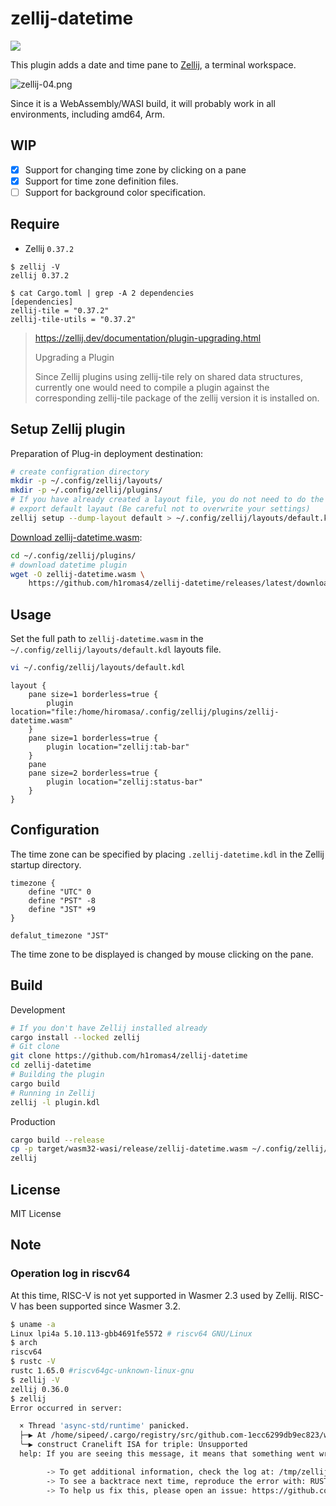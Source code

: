 # zellij-datetime

![](https://github.com/h1romas4/zellij-datetime/workflows/Build/badge.svg)

This plugin adds a date and time pane to [Zellij](https://zellij.dev/), a terminal workspace.

![zellij-04.png](https://raw.githubusercontent.com/h1romas4/zellij-datetime/main/docs/images/zellij-04.png)

Since it is a WebAssembly/WASI build, it will probably work in all environments, including amd64, Arm.

## WIP

- [x] Support for changing time zone by clicking on a pane
- [x] Support for time zone definition files.
- [ ] Support for background color specification.

## Require

* Zellij `0.37.2`

```
$ zellij -V
zellij 0.37.2
```

```
$ cat Cargo.toml | grep -A 2 dependencies
[dependencies]
zellij-tile = "0.37.2"
zellij-tile-utils = "0.37.2"
```

> https://zellij.dev/documentation/plugin-upgrading.html
>
> Upgrading a Plugin
>
> Since Zellij plugins using zellij-tile rely on shared data structures, currently one would need to compile a plugin against the corresponding zellij-tile package of the zellij version it is installed on.

## Setup Zellij plugin

Preparation of Plug-in deployment destination:

```bash
# create configration directory
mkdir -p ~/.config/zellij/layouts/
mkdir -p ~/.config/zellij/plugins/
# If you have already created a layout file, you do not need to do the following.
# export default layaut (Be careful not to overwrite your settings)
zellij setup --dump-layout default > ~/.config/zellij/layouts/default.kdl
```
[Download zellij-datetime.wasm](https://github.com/h1romas4/zellij-datetime/releases/latest/download/zellij-datetime.wasm):

```bash
cd ~/.config/zellij/plugins/
# download datetime plugin
wget -O zellij-datetime.wasm \
    https://github.com/h1romas4/zellij-datetime/releases/latest/download/zellij-datetime.wasm
```

## Usage

Set the full path to `zellij-datetime.wasm` in the `~/.config/zellij/layouts/default.kdl` layouts file.

```bash
vi ~/.config/zellij/layouts/default.kdl
```

```kdl
layout {
    pane size=1 borderless=true {
        plugin location="file:/home/hiromasa/.config/zellij/plugins/zellij-datetime.wasm"
    }
    pane size=1 borderless=true {
        plugin location="zellij:tab-bar"
    }
    pane
    pane size=2 borderless=true {
        plugin location="zellij:status-bar"
    }
}
```

## Configuration

The time zone can be specified by placing `.zellij-datetime.kdl` in the Zellij startup directory.

```
timezone {
    define "UTC" 0
    define "PST" -8
    define "JST" +9
}

defalut_timezone "JST"
```

The time zone to be displayed is changed by mouse clicking on the pane.

## Build

Development

```bash
# If you don't have Zellij installed already
cargo install --locked zellij
# Git clone
git clone https://github.com/h1romas4/zellij-datetime
cd zellij-datetime
# Building the plugin
cargo build
# Running in Zellij
zellij -l plugin.kdl
```

Production

```bash
cargo build --release
cp -p target/wasm32-wasi/release/zellij-datetime.wasm ~/.config/zellij/plugins/
zellij
```

## License

MIT License

## Note

### Operation log in riscv64

At this time, RISC-V is not yet supported in Wasmer 2.3 used by Zellij. RISC-V has been supported since Wasmer 3.2.

```bash
$ uname -a
Linux lpi4a 5.10.113-gbb4691fe5572 # riscv64 GNU/Linux
$ arch
riscv64
$ rustc -V
rustc 1.65.0 #riscv64gc-unknown-linux-gnu
$ zellij -V
zellij 0.36.0
$ zellij
Error occurred in server:

  × Thread 'async-std/runtime' panicked.
  ├─▶ At /home/sipeed/.cargo/registry/src/github.com-1ecc6299db9ec823/wasmer-compiler-cranelift-2.3.0/src/config.rs:73:45
  ╰─▶ construct Cranelift ISA for triple: Unsupported
  help: If you are seeing this message, it means that something went wrong.

        -> To get additional information, check the log at: /tmp/zellij-1001/zellij-log/zellij.log
        -> To see a backtrace next time, reproduce the error with: RUST_BACKTRACE=1 zellij [...]
        -> To help us fix this, please open an issue: https://github.com/zellij-org/zellij/issues
```
